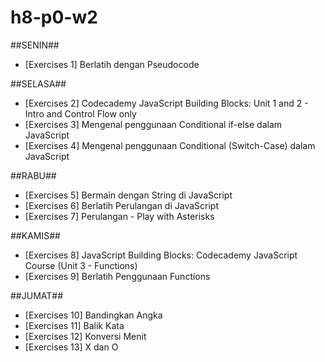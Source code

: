 # h8-p0-w2
##SENIN##
- [Exercises 1] Berlatih dengan Pseudocode

##SELASA##
- [Exercises 2] Codecademy JavaScript Building Blocks: Unit 1 and 2 - Intro and Control Flow only
- [Exercises 3] Mengenal penggunaan Conditional if-else dalam JavaScript
- [Exercises 4] Mengenal penggunaan Conditional (Switch-Case) dalam JavaScript

##RABU##
- [Exercises 5] Bermain dengan String di JavaScript
- [Exercises 6] Berlatih Perulangan di JavaScript
- [Exercises 7] Perulangan - Play with Asterisks

##KAMIS##
- [Exercises 8] JavaScript Building Blocks: Codecademy JavaScript Course (Unit 3 - Functions)
- [Exercises 9] Berlatih Penggunaan Functions

##JUMAT##
- [Exercises 10] Bandingkan Angka
- [Exercises 11] Balik Kata
- [Exercises 12] Konversi Menit
- [Exercises 13] X dan O
